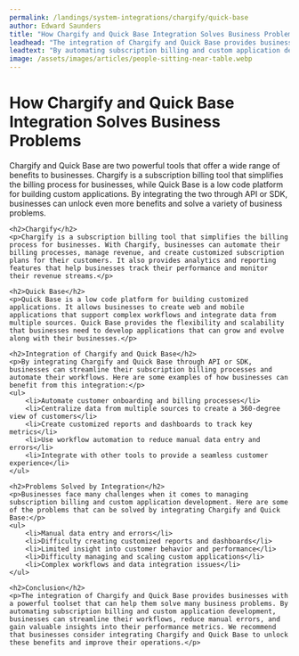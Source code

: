```yaml
---
permalink: /landings/system-integrations/chargify/quick-base
author: Edward Saunders
title: "How Chargify and Quick Base Integration Solves Business Problems"
leadhead: "The integration of Chargify and Quick Base provides businesses with a powerful toolset that can help them solve many business problems"
leadtext: "By automating subscription billing and custom application development, businesses can streamline their workflows, reduce manual errors, and gain valuable insights into their performance metrics. We recommend that businesses consider integrating Chargify and Quick Base to unlock these benefits and improve their operations."
image: /assets/images/articles/people-sitting-near-table.webp
---
```

<div class="arttext">	<h1>How Chargify and Quick Base Integration Solves Business Problems</h1>
	<p>Chargify and Quick Base are two powerful tools that offer a wide range of benefits to businesses. Chargify is a subscription billing tool that simplifies the billing process for businesses, while Quick Base is a low code platform for building custom applications. By integrating the two through API or SDK, businesses can unlock even more benefits and solve a variety of business problems.</p>

	<h2>Chargify</h2>
	<p>Chargify is a subscription billing tool that simplifies the billing process for businesses. With Chargify, businesses can automate their billing processes, manage revenue, and create customized subscription plans for their customers. It also provides analytics and reporting features that help businesses track their performance and monitor their revenue streams.</p>

	<h2>Quick Base</h2>
	<p>Quick Base is a low code platform for building customized applications. It allows businesses to create web and mobile applications that support complex workflows and integrate data from multiple sources. Quick Base provides the flexibility and scalability that businesses need to develop applications that can grow and evolve along with their businesses.</p>

	<h2>Integration of Chargify and Quick Base</h2>
	<p>By integrating Chargify and Quick Base through API or SDK, businesses can streamline their subscription billing processes and automate their workflows. Here are some examples of how businesses can benefit from this integration:</p>
	<ul>
		<li>Automate customer onboarding and billing processes</li>
		<li>Centralize data from multiple sources to create a 360-degree view of customers</li>
		<li>Create customized reports and dashboards to track key metrics</li>
		<li>Use workflow automation to reduce manual data entry and errors</li>
		<li>Integrate with other tools to provide a seamless customer experience</li>
	</ul>

	<h2>Problems Solved by Integration</h2>
	<p>Businesses face many challenges when it comes to managing subscription billing and custom application development. Here are some of the problems that can be solved by integrating Chargify and Quick Base:</p>
	<ul>
		<li>Manual data entry and errors</li>
		<li>Difficulty creating customized reports and dashboards</li>
		<li>Limited insight into customer behavior and performance</li>
		<li>Difficulty managing and scaling custom applications</li>
		<li>Complex workflows and data integration issues</li>
	</ul>

	<h2>Conclusion</h2>
	<p>The integration of Chargify and Quick Base provides businesses with a powerful toolset that can help them solve many business problems. By automating subscription billing and custom application development, businesses can streamline their workflows, reduce manual errors, and gain valuable insights into their performance metrics. We recommend that businesses consider integrating Chargify and Quick Base to unlock these benefits and improve their operations.</p>
</div>